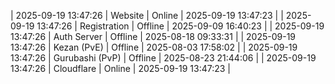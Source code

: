 | 2025-09-19 13:47:26 | Website | Online | 2025-09-19 13:47:23 |
| 2025-09-19 13:47:26 | Registration | Offline | 2025-09-09 16:40:23 |
| 2025-09-19 13:47:26 | Auth Server | Offline | 2025-08-18 09:33:31 |
| 2025-09-19 13:47:26 | Kezan (PvE) | Offline | 2025-08-03 17:58:02 |
| 2025-09-19 13:47:26 | Gurubashi (PvP) | Offline | 2025-08-23 21:44:06 |
| 2025-09-19 13:47:26 | Cloudflare | Online | 2025-09-19 13:47:23 |
